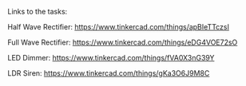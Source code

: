 Links to the tasks:

Half Wave Rectifier:  https://www.tinkercad.com/things/apBIeTTczsI

Full Wave Rectifier:  https://www.tinkercad.com/things/eDG4VOE72sO

LED Dimmer:  https://www.tinkercad.com/things/fVA0X3nG39Y

LDR Siren:  https://www.tinkercad.com/things/gKa3O6J9M8C